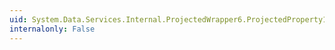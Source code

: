 ```yaml
---
uid: System.Data.Services.Internal.ProjectedWrapper6.ProjectedProperty1
internalonly: False
---
```

